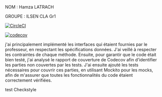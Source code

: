 NOM : Hamza LATRACH

GROUPE : ILSEN CLA Gr1

[![CircleCI](https://undefined/status-badge/img/gh/HamzaLATRACH8/ceri-m1-techniques-de-test/tree/master.svg?style=svg)](https://undefined/status-badge/redirect/gh/HamzaLATRACH8/ceri-m1-techniques-de-test/tree/master)

[![codecov](https://codecov.io/gh/HamzaLATRACH8/ceri-m1-techniques-de-test/graph/badge.svg?token=24VXFR4YNZ)](https://codecov.io/gh/HamzaLATRACH8/ceri-m1-techniques-de-test)


 j'ai principalement implémenté les interfaces qui étaient fournies par le professeur, en respectant les spécifications données. J'ai veillé à respecter les contraintes de chaque méthode. Ensuite, pour garantir que le code était bien testé, j'ai analysé le rapport de couverture de Codecov afin d'identifier les parties non couvertes par les tests. J'ai ensuite ajouté les tests nécessaires pour couvrir ces parties, en utilisant Mockito pour les mocks, afin de m'assurer que toutes les fonctionnalités du code étaient correctement vérifiées.


test Checkstyle